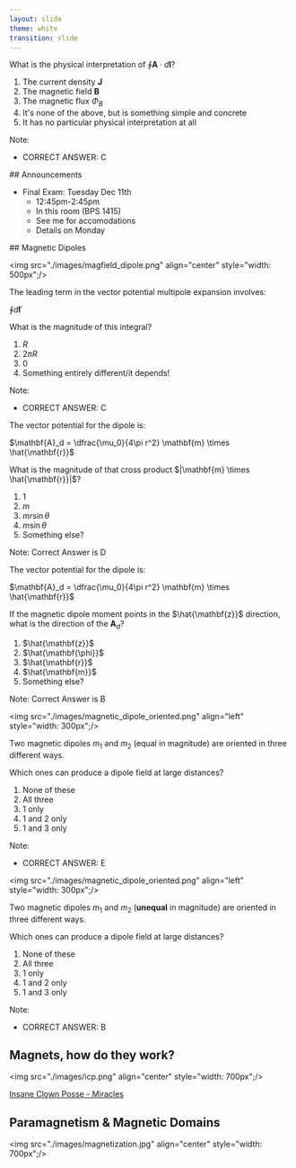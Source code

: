 ```yaml
---
layout: slide
theme: white
transition: slide
---
```


<section data-markdown>

What is the physical interpretation of $\oint \mathbf{A} \cdot d\mathbf{l}$?

1. The current density $\mathbf{J}$
2. The magnetic field $\mathbf{B}$
3. The magnetic flux $\Phi_B$
4. It's none of the above, but is something simple and concrete
5. It has no particular physical interpretation at all

Note:
* CORRECT ANSWER: C

</section>

<section data-markdown>
## Announcements

* Final Exam: Tuesday Dec 11th
  * 12:45pm-2:45pm
  * In this room (BPS 1415)
  * See me for accomodations
  * Details on Monday


</section>


<section data-markdown>
## Magnetic Dipoles

<img src="./images/magfield_dipole.png" align="center" style="width: 500px";/>

</section>

<section data-markdown>
The leading term in the vector potential multipole expansion involves:

$\oint d\mathbf{l}'$

What is the magnitude of this integral?


1. $R$
2. $2\pi R$
3. 0
4. Something entirely different/it depends!

Note:
* CORRECT ANSWER: C

</section>


<section data-markdown>

The vector potential for the dipole is:

$\mathbf{A}_d = \dfrac{\mu_0}{4\pi r^2} \mathbf{m} \times \hat{\mathbf{r}}$

What is the magnitude of that cross product $|\mathbf{m} \times \hat{\mathbf{r}}|$?

1. 1
2. $m$
3. $m r\sin\theta$
4. $m\sin\theta$
5. Something else?

Note: Correct Answer is D

</section>

<section data-markdown>

The vector potential for the dipole is:

$\mathbf{A}_d = \dfrac{\mu_0}{4\pi r^2} \mathbf{m} \times \hat{\mathbf{r}}$

If the magnetic dipole moment points in the $\hat{\mathbf{z}}$ direction, what is the direction of the $\mathbf{A}_d$?

1. $\hat{\mathbf{z}}$
2. $\hat{\mathbf{\phi}}$
3. $\hat{\mathbf{r}}$
4. $\hat{\mathbf{m}}$
5. Something else?

Note: Correct Answer is B

</section>


<section data-markdown>

<img src="./images/magnetic_dipole_oriented.png" align="left" style="width: 300px";/>

Two magnetic dipoles $m_1$ and $m_2$ (equal in magnitude) are oriented in three different ways.

Which ones can produce a dipole field at large distances?

1. None of these
2. All three
3. 1 only
4. 1 and 2 only
5. 1 and 3 only

Note:
* CORRECT ANSWER: E

</section>

<section data-markdown>

<img src="./images/magnetic_dipole_oriented.png" align="left" style="width: 300px";/>

Two magnetic dipoles $m_1$ and $m_2$ (**unequal** in magnitude) are oriented in three different ways.

Which ones can produce a dipole field at large distances?

1. None of these
2. All three
3. 1 only
4. 1 and 2 only
5. 1 and 3 only

Note:
* CORRECT ANSWER: B

</section>

<section data-markdown>

## Magnets, how do they work?

<img src="./images/icp.png" align="center" style="width: 700px";/>

[Insane Clown Posse - Miracles](https://www.youtube.com/watch?v=_-agl0pOQfs)
</section>

<section data-markdown>

## Paramagnetism & Magnetic Domains

<img src="./images/magnetization.jpg" align="center" style="width: 700px";/>


</section>
